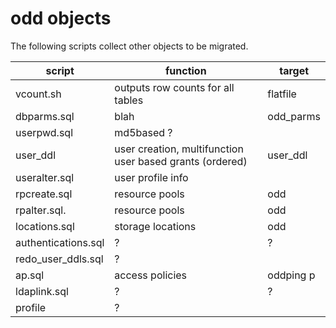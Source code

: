 # odd objects

The following scripts collect other objects to be migrated.


script  | function |target
------------- | ----------|---
vcount.sh    | outputs row counts for all tables |   flatfile
dbparms.sql    | blah | odd_parms
userpwd.sql | md5based ?
user_ddl | user creation, multifunction user based grants (ordered)| user_ddl
useralter.sql |  user profile info
rpcreate.sql | resource pools | odd
rpalter.sql. | resource pools  | odd
locations.sql | storage locations | odd
authentications.sql | ? |?
redo\_user_ddls.sql | ? |
ap.sql |access policies | oddping p
ldaplink.sql | ? | ?
profile | ?

